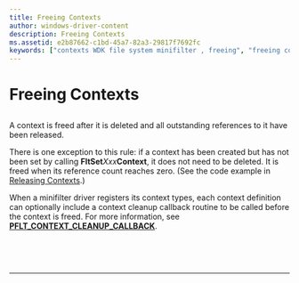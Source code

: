 ```yaml
---
title: Freeing Contexts
author: windows-driver-content
description: Freeing Contexts
ms.assetid: e2b87662-c1bd-45a7-82a3-29817f7692fc
keywords: ["contexts WDK file system minifilter , freeing", "freeing contexts"]
---
```


# Freeing Contexts


## <span id="ddk_registering_the_minifilter_if"></span><span id="DDK_REGISTERING_THE_MINIFILTER_IF"></span>


A context is freed after it is deleted and all outstanding references to it have been released.

There is one exception to this rule: if a context has been created but has not been set by calling **FltSet***Xxx***Context**, it does not need to be deleted. It is freed when its reference count reaches zero. (See the code example in [Releasing Contexts](releasing-contexts.md).)

When a minifilter driver registers its context types, each context definition can optionally include a context cleanup callback routine to be called before the context is freed. For more information, see [**PFLT\_CONTEXT\_CLEANUP\_CALLBACK**](https://msdn.microsoft.com/library/windows/hardware/ff551078).

 

 


--------------------



